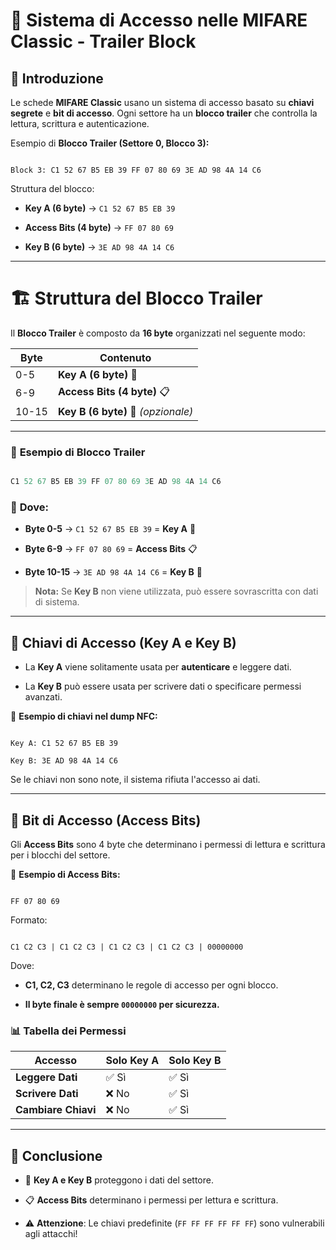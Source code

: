 # 🔐 **Sistema di Accesso nelle MIFARE Classic - Trailer Block**

  

## 📌 Introduzione

Le schede **MIFARE Classic** usano un sistema di accesso basato su **chiavi segrete** e **bit di accesso**.
Ogni settore ha un **blocco trailer** che controlla la lettura, scrittura e autenticazione.

  

Esempio di **Blocco Trailer (Settore 0, Blocco 3):**

```

Block 3: C1 52 67 B5 EB 39 FF 07 80 69 3E AD 98 4A 14 C6

```

Struttura del blocco:

-  **Key A (6 byte)** → `C1 52 67 B5 EB 39`

-  **Access Bits (4 byte)** → `FF 07 80 69`

-  **Key B (6 byte)** → `3E AD 98 4A 14 C6`

  

---

  



# 🏗️ **Struttura del Blocco Trailer**

  

Il **Blocco Trailer** è composto da **16 byte** organizzati nel seguente modo:





| Byte | Contenuto |
|-------|--------------------------------|
| 0-5 | **Key A (6 byte)** 🔑 | 
| 6-9 | **Access Bits (4 byte)** 📋 | 
| 10-15 | **Key B (6 byte)** 🔑 *(opzionale)* |



  

---

  

### 📌 **Esempio di Blocco Trailer**

  

```mathematica

C1 52 67 B5 EB 39 FF 07 80 69 3E AD 98 4A 14 C6

```

  

### 📌 **Dove:**

-  **Byte 0-5** → `C1 52 67 B5 EB 39` = **Key A** 🔑

-  **Byte 6-9** → `FF 07 80 69` = **Access Bits** 📋

-  **Byte 10-15** → `3E AD 98 4A 14 C6` = **Key B** 🔑

  

>  **Nota:** Se **Key B** non viene utilizzata, può essere sovrascritta con dati di sistema.

---

  

## 🔑 **Chiavi di Accesso (Key A e Key B)**

- La **Key A** viene solitamente usata per **autenticare** e leggere dati.

  

- La **Key B** può essere usata per scrivere dati o specificare permessi avanzati.

  
  

📌 **Esempio di chiavi nel dump NFC:**

  

```

Key A: C1 52 67 B5 EB 39

Key B: 3E AD 98 4A 14 C6

```

Se le chiavi non sono note, il sistema rifiuta l'accesso ai dati.

  

---

  

## 🔢 **Bit di Accesso (Access Bits)**

Gli **Access Bits** sono 4 byte che determinano i permessi di lettura e scrittura per i blocchi del settore.

  

📌 **Esempio di Access Bits:**

  

```

FF 07 80 69

```

Formato:

  

```

C1 C2 C3 | C1 C2 C3 | C1 C2 C3 | C1 C2 C3 | 00000000

```

Dove:

  

-  **C1, C2, C3** determinano le regole di accesso per ogni blocco.

  

-  **Il byte finale è sempre `00000000` per sicurezza.**

  

### 📊 **Tabella dei Permessi**

  

| Accesso  | Solo Key A |  Solo Key B |
|--|--|--|
| **Leggere Dati** | ✅ Sì | ✅ Sì |
| **Scrivere Dati** | ❌ No | ✅ Sì |
| **Cambiare Chiavi** | ❌ No | ✅ Sì |


  

---

  

## 🚀 **Conclusione**

- 🔐 **Key A e Key B** proteggono i dati del settore.

  

- 📋 **Access Bits** determinano i permessi per lettura e scrittura.

  

- ⚠️ **Attenzione**: Le chiavi predefinite (`FF FF FF FF FF FF`) sono vulnerabili agli attacchi!
